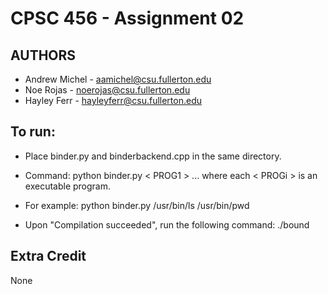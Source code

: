 # CPSC 456 - Assignment 02

## AUTHORS
- Andrew Michel - aamichel@csu.fullerton.edu
- Noe Rojas - noerojas@csu.fullerton.edu
- Hayley Ferr - hayleyferr@csu.fullerton.edu

## To run:
- Place binder.py and binderbackend.cpp in the same directory.
- Command: python binder.py < PROG1 > <PROG2> ... <PROGN> where each < PROGi > is an executable program.
- For example: python binder.py /usr/bin/ls /usr/bin/pwd

- Upon "Compilation succeeded", run the following command: ./bound

## Extra Credit
None
